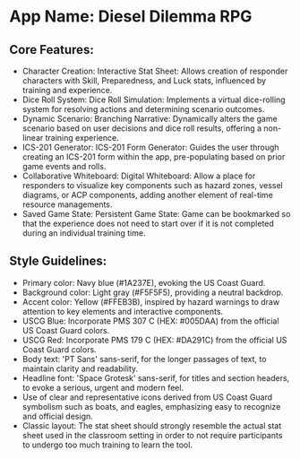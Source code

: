 # **App Name**: Diesel Dilemma RPG

## Core Features:

- Character Creation: Interactive Stat Sheet: Allows creation of responder characters with Skill, Preparedness, and Luck stats, influenced by training and experience.
- Dice Roll System: Dice Roll Simulation: Implements a virtual dice-rolling system for resolving actions and determining scenario outcomes.
- Dynamic Scenario: Branching Narrative: Dynamically alters the game scenario based on user decisions and dice roll results, offering a non-linear training experience.
- ICS-201 Generator: ICS-201 Form Generator: Guides the user through creating an ICS-201 form within the app, pre-populating based on prior game events and rolls.
- Collaborative Whiteboard: Digital Whiteboard: Allow a place for responders to visualize key components such as hazard zones, vessel diagrams, or ACP components, adding another element of real-time resource managements.
- Saved Game State: Persistent Game State: Game can be bookmarked so that the experience does not need to start over if it is not completed during an individual training time.

## Style Guidelines:

- Primary color: Navy blue (#1A237E), evoking the US Coast Guard.
- Background color: Light gray (#F5F5F5), providing a neutral backdrop.
- Accent color: Yellow (#FFEB3B), inspired by hazard warnings to draw attention to key elements and interactive components.
- USCG Blue: Incorporate PMS 307 C (HEX: #005DAA) from the official US Coast Guard colors.
- USCG Red: Incorporate PMS 179 C (HEX: #DA291C) from the official US Coast Guard colors.
- Body text: 'PT Sans' sans-serif, for the longer passages of text, to maintain clarity and readability.
- Headline font: 'Space Grotesk' sans-serif, for titles and section headers, to evoke a serious, urgent and modern feel.
- Use of clear and representative icons derived from US Coast Guard symbolism such as boats, and eagles, emphasizing easy to recognize and official design.
- Classic layout: The stat sheet should strongly resemble the actual stat sheet used in the classroom setting in order to not require participants to undergo too much training to learn the tool.
